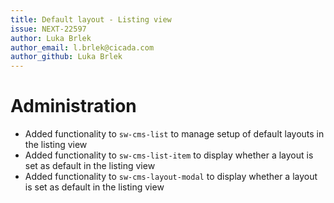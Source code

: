 ```yaml
---
title: Default layout - Listing view
issue: NEXT-22597
author: Luka Brlek
author_email: l.brlek@cicada.com
author_github: Luka Brlek
---
```

# Administration
* Added functionality to `sw-cms-list` to manage setup of default layouts in the listing view
* Added functionality to `sw-cms-list-item` to display whether a layout is set as default in the listing view
* Added functionality to `sw-cms-layout-modal` to display whether a layout is set as default in the listing view
